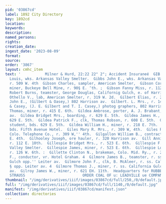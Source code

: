 ```yaml
---
pid: '03867cd'
label: 1892 City Directory
key: 1892cd
location: 
keywords: 
description: 
named_persons: 
rights: 
creation_date: 
ingest_date: '2023-08-09'
format: 
source: 
order: '3867'
layout: cmhc_item
text: '           Milner & Hurd, 22:22 22" 2"; Accident Insuraneé  GIB 128 GIL  Gibbons
  Louis, wks. Arkansas Valley Smelter.  Gibbs John E., wks. Arkansas Valley Smelter,
  r. 509 W. 4th  Gibson Charles, sampler, American Smelter,  Gibson Cornelius F.,
  miner, Buckeye Bell Mine, r. 90§ E. ‘th. ;  Gibson Fanny Miss, r. 112 N. Pine.  Gibson
  Robert Burns, teamster, George Douglas, Californig Gulch, e. of Harrison av.  Giffin
  Othello V., lab, American Smelter, r. 319 W. 2d.  Gilbert Elias, r. 217 W. 6th.  Gilbert
  John E., (Gilbert & Oasey,) 802 Harrison av.  Gilbert. L. Mrs., r. 140 W. 5th.  Gilbert
  & Casey, (J. E. Gilbert and T. I. Casey,) photog graphers, 802 Harrison av. :  Gilboy
  Thomas, miner, r. 415 E. 6th.  Gildea Ambrose, porter, A. J. Brabant, 216 Harrison
  av.  Gildea Bridget Mrs., boarding, r. 629 E. 5th.  Gildea James H., miner, bds.
  629 E. 5th.  Gildea Patrick F., clk, Thomas Robson, r. 608 E. 5th.  Gildea Thomas,
  student, bds. 629 E. 5th.  Gildea William H., miner, r. 218 E. 7th.  Giles H. G.,
  bds. Fifth Avenue Hotel.  Giles Mary R. Mrs., r. 309 W, 4th.  Giles Rose Miss, operator,
  Colo. Telephone Co., r. 309 W,'' 4th.  Gilgallon William B., contractor, r. 138
  E. 4th.  Gilhooley Joseph, ore hauler, r. 320 Harrison av.  Gill Annie B. Mrs.,
  r. 112 E. 10th.  Gillespie Bridget Mrs., r. 523 E. 6th.  Gillespie F. A., wks. Arkansas
  Valley Smelter.  Gillespie James, miner, r. 523 E. 6th.  Gillespie Lona Miss, dressmkr,
  r. 126 W. 6th. :  Gillette Clinton N., brakeman, Colo. Mid. Ry., r. 219 W. 7th.%  Gilmore
  F., conductor, vr. Hotel Graham. 4  Gilmore James B., teamster, r. ss. California
  Gulch opp.'' Leiter av.  Gilmore John F., clk, B. McAleer, r. ss. California Gulch
  § opp. Leiter av. 4  Gilmore Thomas J., miner, r. ss. California Gulch opp. ‘ Leiter
  av.  Gilroy James W., miner, r. 621 EH. 11th.  Headquarters for RUBBER COATS at
  STRAUSS                          ORDER COAL OF u: LEADVILLE ue COMPANY '
thumbnail: "/img/derivatives/iiif/images/03867cd/full/250,/0/default.jpg"
full: "/img/derivatives/iiif/images/03867cd/full/1140,/0/default.jpg"
manifest: "/img/derivatives/iiif/03867cd/manifest.json"
collection: directories
---
```

